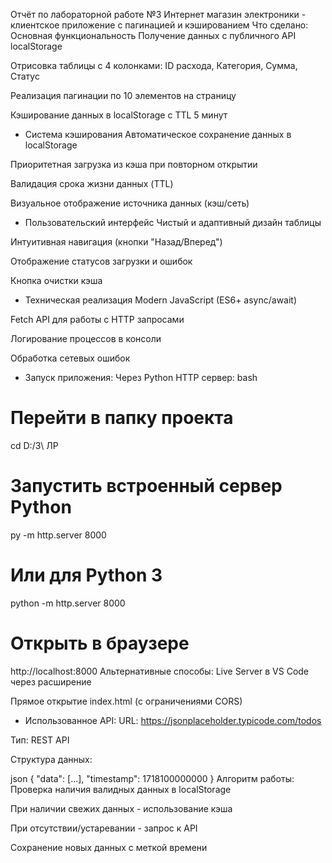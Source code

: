﻿Отчёт по лабораторной работе №3
Интернет магазин электроники - клиентское приложение с пагинацией и кэшированием
 Что сделано:
Основная функциональность
Получение данных с публичного API localStorage

Отрисовка таблицы с 4 колонками: ID расхода, Категория, Сумма, Статус

Реализация пагинации по 10 элементов на страницу

Кэширование данных в localStorage с TTL 5 минут

- Система кэширования
Автоматическое сохранение данных в localStorage

Приоритетная загрузка из кэша при повторном открытии

Валидация срока жизни данных (TTL)

Визуальное отображение источника данных (кэш/сеть)

 - Пользовательский интерфейс
Чистый и адаптивный дизайн таблицы

Интуитивная навигация (кнопки "Назад/Вперед")

Отображение статусов загрузки и ошибок

Кнопка очистки кэша

 - Техническая реализация
Modern JavaScript (ES6+ async/await)

Fetch API для работы с HTTP запросами

Логирование процессов в консоли

Обработка сетевых ошибок

-  Запуск приложения:
Через Python HTTP сервер:
bash
# Перейти в папку проекта
cd D:/3\ ЛР

# Запустить встроенный сервер Python
py -m http.server 8000

# Или для Python 3
python -m http.server 8000

# Открыть в браузере
http://localhost:8000
Альтернативные способы:
Live Server в VS Code через расширение

Прямое открытие index.html (с ограничениями CORS)

- Использованное API:
URL: https://jsonplaceholder.typicode.com/todos

Тип: REST API


Структура данных:

json
{
  "data": [...],
  "timestamp": 1718100000000
}
Алгоритм работы:
Проверка наличия валидных данных в localStorage

При наличии свежих данных - использование кэша

При отсутствии/устаревании - запрос к API

Сохранение новых данных с меткой времени